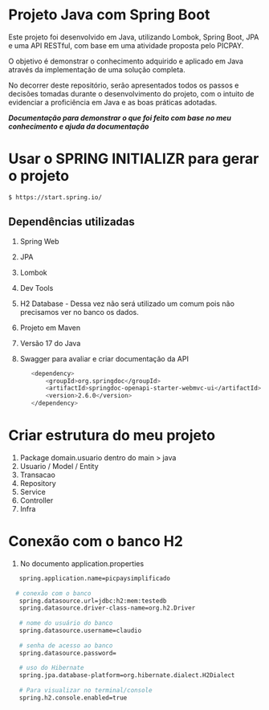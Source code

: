 # Projeto Java com Spring Boot
Este projeto foi desenvolvido em Java, utilizando Lombok, Spring Boot, JPA e uma API RESTful, 
com base em uma atividade proposta pelo PICPAY. 

O objetivo é demonstrar o conhecimento adquirido e aplicado em Java através da implementação 
de uma solução completa.

No decorrer deste repositório, serão apresentados todos os passos e decisões tomadas durante 
o desenvolvimento do projeto, com o intuito de evidenciar a proficiência em Java e as 
boas práticas adotadas.

***Documentação para demonstrar o que foi feito com base no meu conhecimento e ajuda da documentação***

# Usar o SPRING INITIALIZR para gerar o projeto

    $ https://start.spring.io/

## Dependências utilizadas

1. Spring Web
2. JPA
3. Lombok
4. Dev Tools
5. H2 Database - Dessa vez não será utilizado um comum pois não precisamos ver no banco os dados.
6. Projeto em Maven
7. Versão 17 do Java
8. Swagger para avaliar e criar documentação da API

    ```bash
       <dependency>
           <groupId>org.springdoc</groupId>
           <artifactId>springdoc-openapi-starter-webmvc-ui</artifactId>
           <version>2.6.0</version>
       </dependency>
    ```

# Criar estrutura do meu projeto

1. Package domain.usuario dentro do main > java
2. Usuario / Model / Entity
3. Transacao
4. Repository
5. Service
6. Controller
7. Infra

# Conexão com o banco H2

1. No documento application.properties

```bash
   spring.application.name=picpaysimplificado
  
  # conexão com o banco
   spring.datasource.url=jdbc:h2:mem:testedb
   spring.datasource.driver-class-name=org.h2.Driver
   
   # nome do usuário do banco
   spring.datasource.username=claudio
   
   # senha de acesso ao banco
   spring.datasource.password=
   
   # uso do Hibernate
   spring.jpa.database-platform=org.hibernate.dialect.H2Dialect
   
   # Para visualizar no terminal/console
   spring.h2.console.enabled=true
```







